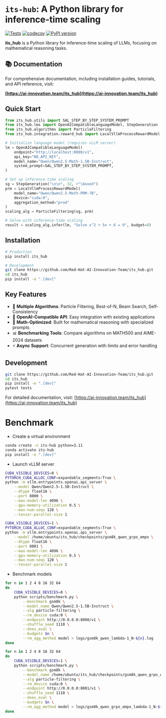 # `its-hub`: A Python library for inference-time scaling

[![Tests](https://github.com/Red-Hat-AI-Innovation-Team/its_hub/actions/workflows/tests.yaml/badge.svg)](https://github.com/Red-Hat-AI-Innovation-Team/its_hub/actions/workflows/tests.yaml)
[![codecov](https://codecov.io/gh/Red-Hat-AI-Innovation-Team/its_hub/graph/badge.svg?token=6WD8NB9YPN)](https://codecov.io/gh/Red-Hat-AI-Innovation-Team/its_hub)
[![PyPI version](https://badge.fury.io/py/its-hub.svg)](https://badge.fury.io/py/its-hub)

**its_hub** is a Python library for inference-time scaling of LLMs, focusing on mathematical reasoning tasks.

## 📚 Documentation

For comprehensive documentation, including installation guides, tutorials, and API reference, visit:

**[https://ai-innovation.team/its_hub](https://ai-innovation.team/its_hub)**

## Quick Start

```python
from its_hub.utils import SAL_STEP_BY_STEP_SYSTEM_PROMPT
from its_hub.lms import OpenAICompatibleLanguageModel, StepGeneration
from its_hub.algorithms import ParticleFiltering
from its_hub.integration.reward_hub import LocalVllmProcessRewardModel

# Initialize language model (requires vLLM server)
lm = OpenAICompatibleLanguageModel(
    endpoint="http://localhost:8000/v1", 
    api_key="NO_API_KEY", 
    model_name="Qwen/Qwen2.5-Math-1.5B-Instruct", 
    system_prompt=SAL_STEP_BY_STEP_SYSTEM_PROMPT, 
)

# Set up inference-time scaling
sg = StepGeneration("\n\n", 32, r"\boxed")
prm = LocalVllmProcessRewardModel(
    model_name="Qwen/Qwen2.5-Math-PRM-7B", 
    device="cuda:0", 
    aggregation_method="prod"
)
scaling_alg = ParticleFiltering(sg, prm)

# Solve with inference-time scaling
result = scaling_alg.infer(lm, "Solve x^2 + 5x + 6 = 0", budget=8)
```

## Installation

```bash
# Production
pip install its_hub

# Development
git clone https://github.com/Red-Hat-AI-Innovation-Team/its_hub.git
cd its_hub
pip install -e ".[dev]"
```

## Key Features

- 🔬 **Multiple Algorithms**: Particle Filtering, Best-of-N, Beam Search, Self-Consistency
- 🚀 **OpenAI-Compatible API**: Easy integration with existing applications  
- 🧮 **Math-Optimized**: Built for mathematical reasoning with specialized prompts
- 📊 **Benchmarking Tools**: Compare algorithms on MATH500 and AIME-2024 datasets
- ⚡ **Async Support**: Concurrent generation with limits and error handling

## Development

```bash
git clone https://github.com/Red-Hat-AI-Innovation-Team/its_hub.git
cd its_hub
pip install -e ".[dev]"
pytest tests
```

For detailed documentation, visit: [https://ai-innovation.team/its_hub](https://ai-innovation.team/its_hub)

# Benchmark

* Create a virtual environment
```bash
conda create -n its-hub python=3.11
conda activate its-hub
pip install -e ".[dev]"
```

* Launch vLLM server
```bash
CUDA_VISIBLE_DEVICES=0 \
PYTORCH_CUDA_ALLOC_CONF=expandable_segments:True \
python -m vllm.entrypoints.openai.api_server \
    --model Qwen/Qwen2.5-1.5B-Instruct \
    --dtype float16 \
    --port 8000 \
    --max-model-len 4096 \
    --gpu-memory-utilization 0.5 \
    --max-num-seqs 128 \
    --tensor-parallel-size 1
```

```bash
CUDA_VISIBLE_DEVICES=1 \
PYTORCH_CUDA_ALLOC_CONF=expandable_segments:True \
python -m vllm.entrypoints.openai.api_server \
    --model /home/ubuntu/its_hub/checkpoints/gsm8k_qwen_grpo_empo \
    --dtype float16 \
    --port 8001 \
    --max-model-len 4096 \
    --gpu-memory-utilization 0.5 \
    --max-num-seqs 128 \
    --tensor-parallel-size 1
```

* Benchmark models
```bash
for n in 1 2 4 8 16 32 64
do
    CUDA_VISIBLE_DEVICES=0 \
    python scripts/benchmark.py \
        --benchmark gsm8k \
        --model_name Qwen/Qwen2.5-1.5B-Instruct \
        --alg particle-filtering \
        --rm_device cuda:0 \
        --endpoint http://0.0.0.0:8000/v1 \
        --shuffle_seed 1110 \
        --does_eval \
        --budgets $n \
        --rm_agg_method model > logs/gsm8k_qwen_lambda-1_N-${n}.log
done
```

```bash
for n in 1 2 4 8 16 32 64
do
    CUDA_VISIBLE_DEVICES=1 \
    python scripts/benchmark.py \
        --benchmark gsm8k \
        --model_name /home/ubuntu/its_hub/checkpoints/gsm8k_qwen_grpo_empo \
        --alg particle-filtering \
        --rm_device cuda:0 \
        --endpoint http://0.0.0.0:8001/v1 \
        --shuffle_seed 1110 \
        --does_eval \
        --budgets $n \
        --rm_agg_method model > logs/gsm8k_qwen_grpo_empo_lambda-1_N-${n}.log
done
```